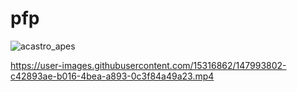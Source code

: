 # pfp
![acastro_apes](https://user-images.githubusercontent.com/15316862/147993798-580bafaf-d3a2-40c2-bfad-12cad213ea23.jpeg)


https://user-images.githubusercontent.com/15316862/147993802-c42893ae-b016-4bea-a893-0c3f84a49a23.mp4

